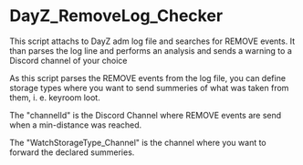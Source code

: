 # DayZ_RemoveLog_Checker
This script attachs to DayZ adm log file and searches for REMOVE events. It than parses the log line and performs an analysis and sends a warning to a Discord channel of your choice

As this script parses the REMOVE events from the log file, you can define storage types where you want to send summeries of what was taken from them, i. e. keyroom loot. 

The "channelId" is the Discord Channel where REMOVE events are send when a min-distance was reached.

The "WatchStorageType_Channel" is the channel where you want to forward the declared summeries.
